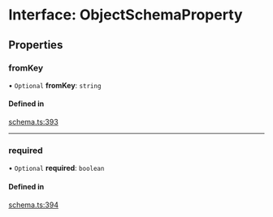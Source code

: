 # Interface: ObjectSchemaProperty

## Properties

### fromKey

• `Optional` **fromKey**: `string`

#### Defined in

[schema.ts:393](https://github.com/coda/packs-sdk/blob/main/schema.ts#L393)

___

### required

• `Optional` **required**: `boolean`

#### Defined in

[schema.ts:394](https://github.com/coda/packs-sdk/blob/main/schema.ts#L394)
